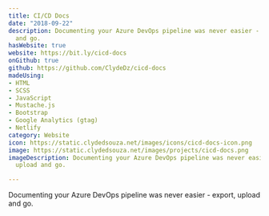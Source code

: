 ```yaml
---
title: CI/CD Docs
date: "2018-09-22"
description: Documenting your Azure DevOps pipeline was never easier - export, upload
  and go.
hasWebsite: true
website: https://bit.ly/cicd-docs
onGithub: true
github: https://github.com/ClydeDz/cicd-docs
madeUsing:
- HTML
- SCSS
- JavaScript
- Mustache.js
- Bootstrap
- Google Analytics (gtag)
- Netlify
category: Website
icon: https://static.clydedsouza.net/images/icons/cicd-docs-icon.png
image: https://static.clydedsouza.net/images/projects/cicd-docs.png
imageDescription: Documenting your Azure DevOps pipeline was never easier - export,
  upload and go.

---
```


Documenting your Azure DevOps pipeline was never easier - export, upload and go.